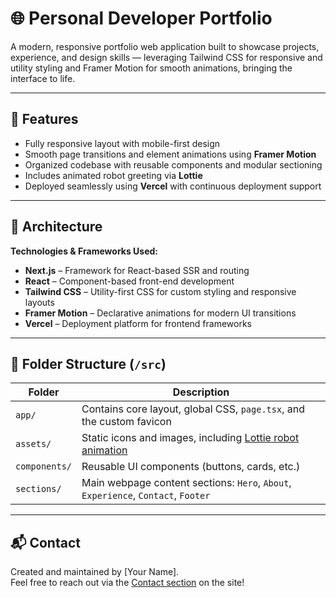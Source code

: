 # 🌐 Personal Developer Portfolio

A modern, responsive portfolio web application built to showcase projects, experience, and design skills — leveraging Tailwind CSS for responsive and utility styling and Framer Motion for smooth animations, bringing the interface to life.

---

## 🚀 Features

- Fully responsive layout with mobile-first design
- Smooth page transitions and element animations using **Framer Motion**
- Organized codebase with reusable components and modular sectioning
- Includes animated robot greeting via **Lottie**
- Deployed seamlessly using **Vercel** with continuous deployment support

---

## 🧱 Architecture

**Technologies & Frameworks Used:**

- **Next.js** – Framework for React-based SSR and routing  
- **React** – Component-based front-end development  
- **Tailwind CSS** – Utility-first CSS for custom styling and responsive layouts  
- **Framer Motion** – Declarative animations for modern UI transitions  
- **Vercel** – Deployment platform for frontend frameworks  

---

## 📁 Folder Structure (`/src`)

| Folder        | Description |
|---------------|-------------|
| `app/`        | Contains core layout, global CSS, `page.tsx`, and the custom favicon |
| `assets/`     | Static icons and images, including [Lottie robot animation](https://lottiefiles.com/free-animation/robotsaludando-ZnoACNm8G9) |
| `components/` | Reusable UI components (buttons, cards, etc.) |
| `sections/`   | Main webpage content sections: `Hero`, `About`, `Experience`, `Contact`, `Footer` |

---

## 📬 Contact

Created and maintained by [Your Name].  
Feel free to reach out via the [Contact section](#contact) on the site!
